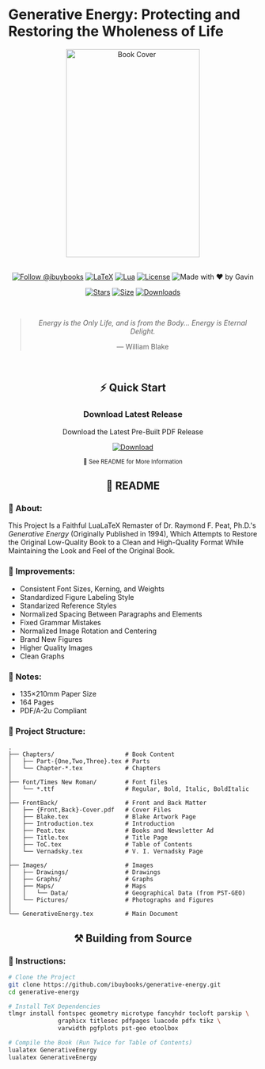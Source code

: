 # Generative Energy: Protecting and Restoring the Wholeness of Life

<div align="center">
  <img src="https://github.com/user-attachments/assets/9048c107-b0d3-43b6-be82-ff6f911c5b52" width="270" height="420" alt="Book Cover">
  
  <br>
  <br>

  [![Follow @ibuybooks](https://img.shields.io/badge/Follow%20%40ibuybooks-000000?logo=X&logoColor=white&style=for-the-badge)](https://x.com/ibuybooks)
  [![LaTeX](https://img.shields.io/badge/LaTeX-008080?style=for-the-badge&logo=latex&logoColor=white)](#)
  [![Lua](https://img.shields.io/badge/Lua-2C2D72?style=for-the-badge&logo=lua&logoColor=white)](#)
  [![License](https://img.shields.io/badge/Free%20for%20Non--Commercial%20Use-007bff?style=for-the-badge&logo=github&logoColor=white&labelColor=282828&color=007bff)](#)
  ![Made with ❤️ by Gavin](https://img.shields.io/badge/Made_with_❤️_by-Gavin-red?style=for-the-badge)
      
  [![Stars](https://img.shields.io/github/stars/ibuybooks/generative-energy?style=for-the-badge&color=2F323A)](https://github.com/ibuybooks/generative-energy/stargazers)
  [![Size](https://img.shields.io/github/repo-size/ibuybooks/generative-energy?style=for-the-badge&color=2F323A)](https://github.com/ibuybooks/generative-energy)
  [![Downloads](https://img.shields.io/github/downloads/ibuybooks/generative-energy/total?style=for-the-badge&color=2F323A)](https://github.com/ibuybooks/generative-energy/releases)

  <br>

  >*Energy is the Only Life, and is from the Body... Energy is Eternal Delight.*
  >
  > — William Blake
</div>

<br>

<div align="center">
  <h2>⚡ Quick Start</h2>
  <h3>Download Latest Release</h3>
  <p>Download the Latest Pre-Built PDF Release</p>
  
  [![Download][Download-Badge]][Download-Link]

  [Download-Badge]: https://img.shields.io/badge/Download_Latest_Release-2563eb?style=for-the-badge&logo=github&logoColor=white&labelColor=1e40af
  [Download-Link]: https://github.com/ibuybooks/generative-energy/releases/latest/
  
  <sup>📖 See README for More Information</sup>
</div>

<div align="center">
  <h2>📌 README</h2>
</div>

<h3>📎 About:</h3>

This Project Is a Faithful LuaLaTeX Remaster of Dr. Raymond F. Peat, Ph.D.'s *Generative Energy* (Originally Published in 1994), Which Attempts to Restore the Original Low-Quality Book to a Clean and High-Quality Format While Maintaining the Look and Feel of the Original Book.

<h3>📏 Improvements:</h3>

- Consistent Font Sizes, Kerning, and Weights
- Standardized Figure Labeling Style
- Standarized Reference Styles
- Normalized Spacing Between Paragraphs and Elements
- Fixed Grammar Mistakes
- Normalized Image Rotation and Centering
- Brand New Figures
- Higher Quality Images
- Clean Graphs

<h3>🔖 Notes:</h3>

- 135×210mm Paper Size
- 164 Pages
- PDF/A-2u Compliant

<h3>🧮 Project Structure:</h3>

```
.
├── Chapters/                    # Book Content
│   ├── Part-{One,Two,Three}.tex # Parts
│   └── Chapter-*.tex            # Chapters
│
├── Font/Times New Roman/        # Font files
│   └── *.ttf                    # Regular, Bold, Italic, BoldItalic
│
├── FrontBack/                   # Front and Back Matter
│   ├── {Front,Back}-Cover.pdf   # Cover Files
│   ├── Blake.tex                # Blake Artwork Page
│   ├── Introduction.tex         # Introduction
│   ├── Peat.tex                 # Books and Newsletter Ad
│   ├── Title.tex                # Title Page
│   ├── ToC.tex                  # Table of Contents
│   └── Vernadsky.tex            # V. I. Vernadsky Page
│
├── Images/                      # Images
│   ├── Drawings/                # Drawings
│   ├── Graphs/                  # Graphs
│   ├── Maps/                    # Maps
│   │   └── Data/                # Geographical Data (from PST-GEO)
│   └── Pictures/                # Photographs and Figures
│
└── GenerativeEnergy.tex         # Main Document
```

<div align="center">
  <h2>⚒️ Building from Source</h2>
</div>

<h3>📄 Instructions:</h3>

```bash
# Clone the Project
git clone https://github.com/ibuybooks/generative-energy.git
cd generative-energy

# Install TeX Dependencies
tlmgr install fontspec geometry microtype fancyhdr tocloft parskip \
              graphicx titlesec pdfpages luacode pdfx tikz \
              varwidth pgfplots pst-geo etoolbox

# Compile the Book (Run Twice for Table of Contents)
lualatex GenerativeEnergy
lualatex GenerativeEnergy
```
